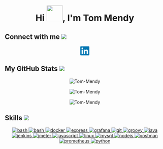 <h1 align="center">Hi <img src = "https://raw.githubusercontent.com/MartinHeinz/MartinHeinz/master/wave.gif" width="50" height="50">, I'm Tom Mendy</h1>

<h2> Connect with me <img src='https://raw.githubusercontent.com/ShahriarShafin/ShahriarShafin/main/Assets/handshake.gif' width="100"> </h2>

<p align="center">
  <a href="https://linkedin.com/in/tom-mendy" target="blank"><img align="center" src="https://raw.githubusercontent.com/devicons/devicon/master/icons/linkedin/linkedin-original.svg" alt="tom-mendy" height="30" width="30" /></a>
</p>

<h2> My GitHub Stats <img src='https://media1.giphy.com/media/du3J3cXyzhj75IOgvA/giphy.gif?cid=ecf05e47x2g034i9pzwtzzsd3xgg2w9nr94t4tflbbgo3008&rid=giphy.gif' width="40"> </h2>

<p align="center"><img align="center" src="https://github-readme-stats.vercel.app/api?username=Tom-Mendy&show_icons=true&theme=radical" alt="Tom-Mendy" /></p>
<p align="center"><img align="center" src="http://github-readme-streak-stats.herokuapp.com?user=Tom-Mendy&theme=radical" alt="Tom-Mendy" /></p>
<p align="center"><img align="center" src="https://github-readme-stats.vercel.app/api/top-langs/?username=Tom-Mendy&layout=compact&theme=radical" alt="Tom-Mendy" /></p>

<h2> Skills <img src = "https://media2.giphy.com/media/QssGEmpkyEOhBCb7e1/giphy.gif?cid=ecf05e47a0n3gi1bfqntqmob8g9aid1oyj2wr3ds3mg700bl&rid=giphy.gif" width="32"> </h2>

<p align="center" class="white-background">
  <a href="https://www.gnu.org/software/bash/" target="_blank"> <img src="https://img.shields.io/badge/bash-white?style=for-the-badge&logo=gnubash" alt="bash" /> </a>
  <a href="https://en.wikipedia.org/wiki/C_(programming_language)" target="_blank"> <img src="https://img.shields.io/badge/C-white?style=for-the-badge&logo=c" alt="bash" /> </a>
  <a href="https://www.docker.com/" target="_blank"> <img src="https://img.shields.io/badge/docker-white?style=for-the-badge&logo=docker" alt="docker" /> </a>
  <a href="https://expressjs.com" target="_blank"> <img src="https://img.shields.io/badge/express-white?style=for-the-badge&logo=express&logoColor=black" alt="express" /> </a>
  <a href="https://grafana.com/" target="_blank"> <img src="https://img.shields.io/badge/grafana-white?style=for-the-badge&logo=grafana" alt="grafana" /> </a>
  <a href="https://git-scm.com/" target="_blank"> <img src="https://img.shields.io/badge/git-white?style=for-the-badge&logo=git" alt="git" /> </a>
  <a href="https://www.groovy-lang.org/" target="_blank"> <img src="https://img.shields.io/badge/groovy-white?style=for-the-badge&logo=groovy" alt="groovy" /> </a>
  <a href="https://www.java.com" target="_blank"> <img src="https://img.shields.io/badge/java-white?style=for-the-badge&logo=" alt="java" /> </a>
  <a href="https://www.jenkins.io" target="_blank"> <img src="https://img.shields.io/badge/jenkins-white?style=for-the-badge&logo=jenkins" alt="jenkins" /> </a>
  <a href="https://jmeter.apache.org/" target="_blank"> <img src="https://img.shields.io/badge/jmeter-white?style=for-the-badge&logo=apachejmeter&logoColor=black" alt="jmeter" /> </a>
  <a href="https://developer.mozilla.org/en-US/docs/Web/JavaScript" target="_blank"> <img src="https://img.shields.io/badge/java%20script-white?style=for-the-badge&logo=java-script" alt="javascript" /> </a>
  <a href="https://www.linux.org/" target="_blank"> <img src="https://img.shields.io/badge/linux-white?style=for-the-badge&logo=linux" alt="linux" /> </a>
  <a href="https://www.mysql.com/" target="_blank"> <img src="https://img.shields.io/badge/mysql-white?style=for-the-badge&logo=mysql" alt="mysql" /> </a>
  <a href="https://nodejs.org" target="_blank"> <img src="https://img.shields.io/badge/node%20js-white?style=for-the-badge&logo=nodedotjs" alt="nodejs" /> </a>
  <a href="https://postman.com" target="_blank"> <img src="https://img.shields.io/badge/postman-white?style=for-the-badge&logo=postman" alt="postman" /> </a>
  <a href="https://prometheus.io/" target="_blank"> <img src="https://img.shields.io/badge/prometheus-white?style=for-the-badge&logo=prometheus" alt="prometheus" /> </a>
  <a href="https://www.python.org" target="_blank"> <img src="https://img.shields.io/badge/python-white?style=for-the-badge&logo=python" alt="python" /> </a>
</p>
